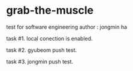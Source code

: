 # grab-the-muscle
test for software engineering
author : jongmin ha

task #1. local conection is enabled.

task #2. gyubeom push test.

task #3. jongmin push test.

